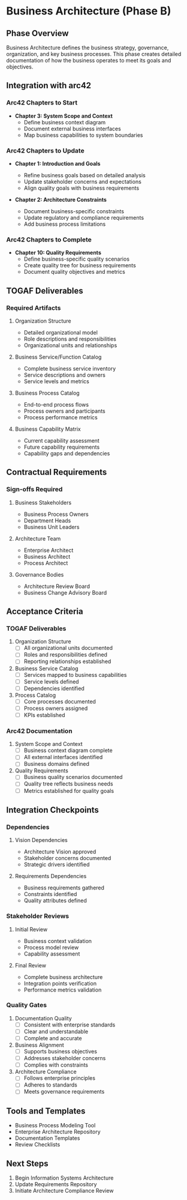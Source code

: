 # Business Architecture (Phase B)

## Phase Overview
Business Architecture defines the business strategy, governance, organization, and key business processes. This phase creates detailed documentation of how the business operates to meet its goals and objectives.

## Integration with arc42

### Arc42 Chapters to Start
- **Chapter 3: System Scope and Context**
   - Define business context diagram
   - Document external business interfaces
   - Map business capabilities to system boundaries

### Arc42 Chapters to Update
- **Chapter 1: Introduction and Goals**
   - Refine business goals based on detailed analysis
   - Update stakeholder concerns and expectations
   - Align quality goals with business requirements

- **Chapter 2: Architecture Constraints**
   - Document business-specific constraints
   - Update regulatory and compliance requirements
   - Add business process limitations

### Arc42 Chapters to Complete
- **Chapter 10: Quality Requirements**
   - Define business-specific quality scenarios
   - Create quality tree for business requirements
   - Document quality objectives and metrics

## TOGAF Deliverables

### Required Artifacts
1. Organization Structure
   - Detailed organizational model
   - Role descriptions and responsibilities
   - Organizational units and relationships

2. Business Service/Function Catalog
   - Complete business service inventory
   - Service descriptions and owners
   - Service levels and metrics

3. Business Process Catalog
   - End-to-end process flows
   - Process owners and participants
   - Process performance metrics

4. Business Capability Matrix
   - Current capability assessment
   - Future capability requirements
   - Capability gaps and dependencies

## Contractual Requirements

### Sign-offs Required
1. Business Stakeholders
   - Business Process Owners
   - Department Heads
   - Business Unit Leaders

2. Architecture Team
   - Enterprise Architect
   - Business Architect
   - Process Architect

3. Governance Bodies
   - Architecture Review Board
   - Business Change Advisory Board

## Acceptance Criteria

### TOGAF Deliverables
1. Organization Structure
   - [ ] All organizational units documented
   - [ ] Roles and responsibilities defined
   - [ ] Reporting relationships established

2. Business Service Catalog
   - [ ] Services mapped to business capabilities
   - [ ] Service levels defined
   - [ ] Dependencies identified

3. Process Catalog
   - [ ] Core processes documented
   - [ ] Process owners assigned
   - [ ] KPIs established

### Arc42 Documentation
1. System Scope and Context
   - [ ] Business context diagram complete
   - [ ] All external interfaces identified
   - [ ] Business domains defined

2. Quality Requirements
   - [ ] Business quality scenarios documented
   - [ ] Quality tree reflects business needs
   - [ ] Metrics established for quality goals

## Integration Checkpoints

### Dependencies
1. Vision Dependencies
   - Architecture Vision approved
   - Stakeholder concerns documented
   - Strategic drivers identified

2. Requirements Dependencies
   - Business requirements gathered
   - Constraints identified
   - Quality attributes defined

### Stakeholder Reviews
1. Initial Review
   - Business context validation
   - Process model review
   - Capability assessment

2. Final Review
   - Complete business architecture
   - Integration points verification
   - Performance metrics validation

### Quality Gates
1. Documentation Quality
   - [ ] Consistent with enterprise standards
   - [ ] Clear and understandable
   - [ ] Complete and accurate

2. Business Alignment
   - [ ] Supports business objectives
   - [ ] Addresses stakeholder concerns
   - [ ] Complies with constraints

3. Architecture Compliance
   - [ ] Follows enterprise principles
   - [ ] Adheres to standards
   - [ ] Meets governance requirements

## Tools and Templates
- Business Process Modeling Tool
- Enterprise Architecture Repository
- Documentation Templates
- Review Checklists

## Next Steps
1. Begin Information Systems Architecture
2. Update Requirements Repository
3. Initiate Architecture Compliance Review